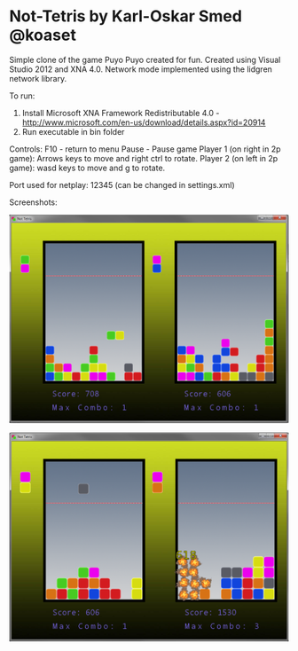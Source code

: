 # Not-Tetris by Karl-Oskar Smed @koaset

Simple clone of the game Puyo Puyo created for fun.
Created using Visual Studio 2012 and XNA 4.0.
Network mode implemented using the lidgren network library.

To run:
1. Install Microsoft XNA Framework Redistributable 4.0 - http://www.microsoft.com/en-us/download/details.aspx?id=20914
2. Run executable in bin folder

Controls:
F10 - return to menu
Pause - Pause game
Player 1 (on right in 2p game): Arrows keys to move and right ctrl to rotate.
Player 2 (on left in 2p game): wasd keys to move and g to rotate.

Port used for netplay: 12345 (can be changed in settings.xml)

Screenshots:

![alt tag](https://github.com/koaset/notTetris/blob/master/screenshot1.png)

![alt tag](https://github.com/koaset/notTetris/blob/master/screenshot2.png)

